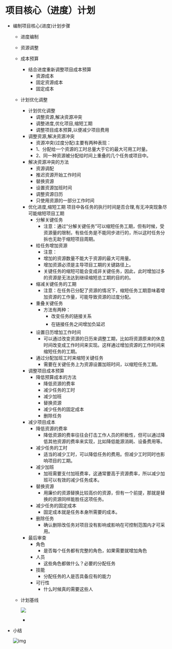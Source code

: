 # 项目核心（进度）计划

- 编制项目核心(进度)计划步骤
  - 进度编制
  - 资源调整
  - 成本预算
    - 结合进度重新调整项目成本预算
      - 资源成本
      - 固定资源成本
      - 固定成本
  - 计划优化调整
    - 计划优化调整
      - 调整资源,解决资源冲突
      - 调整进度,优化项目,缩短工期
      - 调整项目成本预算,以便减少项目费用
    - 调整资源,解决资源冲突
      - 资源冲突(过度分配)主要有两种表现：
      - 1、分配给一个资源的工时总量大于它的最大可用工时量。
      - 2、同一种资源被分配给时间上重叠的几个任务或项目中。
    - 解决资源冲突的方法
      - 资源调配
      - 推迟资源开始工作时间
      - 替换资源
      - 设置资源加班时间
      - 调整资源日历
      - 只使用资源的一部分工作时间
    - 优化进度,缩短工期
      项目中各任务的执行时间是否合理,有无冲突现象尽可能缩短项目工期
      - 分解关键任务
        - 注意：通过“分解关键任务”可以缩短任务工期，但有时候，受资源量的限制，有些任务是不能同步进行的，所以这时任务分拆也无助于缩短项目周期。 
      - 给任务增加资源
        - 注意：
        - 增加的资源数量不能大于资源的最大可用量。
        - 增加资源必须是主导项目工期的关键路径上。
        - 关键任务的缩短可能会变成非关键任务，因此，此时增加过多的资源是无法达到继续缩短总工期的目的的。
      - 缩减关键任务的工期
        - 注意：在任务已分配了资源的情况下，缩短任务工期意味着增加资源的工作量，可能导致资源的过度分配。
      - 重叠关键任务
        - 方法有两种：
          - 改变任务的链接关系
          - 在链接任务之间增加负延迟
      - 设置日历增加工作时间
        - 可以通过改变资源的日历来调整工期，比如将资源原来的休息时间改变成工作时间来实现。这样通过增加资源的工作时间来缩短任务的工期。
      - 通过分配加班工时来缩短关键任务
        - 需要在关键任务上为资源设置加班时间，以缩短任务工期。
    - 调整项目成本预算
      - 降低预算成本的方法
        - 降低资源的费率
        - 减少任务的工时
        - 减少加班
        - 替换资源
        - 减少任务的固定成本
        - 删除任务
    - 减少项目成本
      - 降低资源的费率
        - 降低资源的费率往往会打击工作人员的积极性，但可以通过降低其他资源的费率来实现，比如降低能源消耗、设备费用等。
      - 减少任务的工时
        - 适当的减少工时，可以降低任务的费用。但减少工时同时也影响项目的工期。
      - 减少加班
        - 加班需要支付加班费率，这通常要高于资源费率，所以减少加班可以有效的减少任务成本。
      - 替换资源
        - 用廉价的资源替换比较高价的资源，但有一个前提，那就是替换的资源同样能胜任这项任务。
      - 减少任务的固定成本
        - 固定成本就是任务本身所需要的成本。
      - 删除任务
        - 确认删除改任务对项目没有影响或影响在可控制范围内才可采用。
    - 最后审查
      - 角色
        - 是否每个任务都有完整的角色，如果需要就增加角色
      - 人员
        - 这些角色都做什么？必要的分配任务
      - 技能
        - 分配任务的人是否具备应有的能力
      - 可行性
        - 什么时候真的需要这些人
  - 计划基线

    ![](https://cdn.jsdelivr.net/gh/ZanderZhao/img20/file/20200117221608.png)

    - 
- 小结

  ![img](https://cdn.jsdelivr.net/gh/ZanderZhao/img20/file/20200117221609.png)